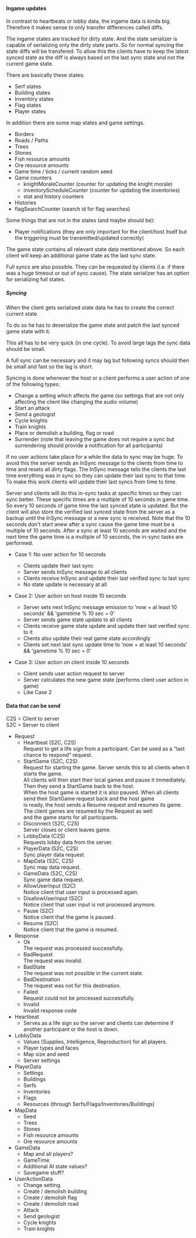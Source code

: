﻿#### Ingame updates

In contrast to heartbeats or lobby data, the ingame data is kinda big.
Therefore it makes sense to only transfer differences called diffs.

The ingame states are tracked for dirty state. And the state serializer
is capable of serializing only the dirty state parts. So for normal
syncing the state diffs will be transfered. To allow this the clients
have to keep the latest synced state as the diff is always based on the
last sync state and not the current game state.

There are basically these states:

- Serf states
- Building states
- Inventory states
- Flag states
- Player states

In addition there are some map states and game settings.

- Borders
- Roads / Paths
- Trees
- Stones
- Fish resource amounts
- Ore resource amounts
- Game time / ticks / current random seed
- Game counters
    - knightMoraleCounter (counter for updating the knight morale)
    - inventoryScheduleCounter (counter for updating the inventories)
    - stat and history counters
- Histories
- flagSearchCounter (search id for flag searches)

Some things that are not in the states (and maybe should be):

- Player notifications (they are only important for the client/host itself but the triggering must be transmitted/updated correctly)


The game state contains all relevant state data mentioned above.
So each client will keep an additional game state as the last sync
state.

Full syncs are also possible. They can be requested by clients (i.e. if there was a huge timeout or out of sync cause).
The state serializer has an option for serializing full states.


##### Syncing

When the client gets serialized state data he has to create the correct current state.

To do so he has to deserialize the game state and patch the last synced game state with it.

This all has to be very quick (in one cycle). To avoid large lags the sync data should be small.

A full sync can be necessary and it may lag but following syncs should then be small and fast so the lag is short.

Syncing is done whenever the host or a client performs a user action of one of the following types:

- Change a setting which affects the game (so settings that are not only affecting the client like changing the audio volume)
- Start an attack
- Send a geologist
- Cycle knights
- Train knights
- Place or demolish a building, flag or road
- Surrender (note that leaving the game does not require a sync but surrendering should provide a notification for all participants)

If no user actions take place for a while the data to sync may be huge. To avoid this the server sends an InSync message to the clients
from time to time and resets all dirty flags. The InSync message tells the clients the last time everything was in sync so they can
update their last sync to that time. To make this work clients will update their last syncs from time to time.

Server and clients will do this in-sync tasks at specific times so they can sync better. These specific times are a multiple of
10 seconds in game time. So every 10 seconds of game time the last synced state is updated. But the client will also store the
verified last synced state from the server as a backup until the InSync message or a new sync is received. Note that the 10 seconds
don't start anew after a sync cause the game time must be a multiple of 10 seconds. After a sync at least 10 seconds are waited
and the next time the game time is a multiple of 10 seconds, the in-sync tasks are performed.


- Case 1: No user action for 10 seconds
  - Clients update their last sync
  - Server sends InSync message to all clients
  - Clients receive InSync and update their last verified sync to last sync
  - No state update is necessary at all

- Case 2: User action on host inside 10 seconds
  - Server sets next InSync message emission to 'now + at least 10 seconds' && 'gametime % 10 sec = 0'
  - Server sends game state update to all clients
  - Clients receive game state update and update their last verified sync to it
  - Clients also update their real game state accordingly
  - Clients set next last sync update time to 'now + at least 10 seconds' && 'gametime % 10 sec = 0'

- Case 3: User action on client inside 10 seconds
  - Client sends user action request to server
  - Server calculates the new game state (performs client user action in game)
  - Like Case 2


#### Data that can be send

C2S = Client to server \
S2C = Server to client

- Request
	- Heartbeat (S2C, C2S) \
        Request to get a life sign from a participant. Can be used as a "last chance to respond" request.
    - StartGame (S2C, C2S) \
        Request for starting the game. Server sends this to all clients when it starts the game. \
        All clients will then start their local games and pause it immediately. Then they send a StartGame back to the host. \
        When the host game is started it is also paused. When all clients send their StartGame request back and the host game \
        is ready, the host sends a Resume request and resumes its game. The client games are resumed by the Request as well \
        and the game starts for all participants.
    - Disconnect (S2C, C2S) \
        Server closes or client leaves game.
    - LobbyData (C2S) \
        Requests lobby data from the server.
    - PlayerData (S2C, C2S) \
        Sync player data request.        
    - MapData (S2C, C2S) \
        Sync map data request.
    - GameData (S2C, C2S) \
        Sync game data request.
    - AllowUserInput (S2C) \
        Notice client that user input is processed again.
    - DisallowUserInput (S2C) \
        Notice client that user input is not processed anymore.
    - Pause (S2C) \
        Notice client that the game is paused.
    - Resume (S2C) \
        Notice client that the game is resumed.
- Response
    - Ok \
        The request was processed successfully.
    - BadRequest \
        The request was invalid.
    - BadState \
        The request was not possible in the current state.
    - BadDestination \
        The request was not for this destination.
    - Failed \
        Request could not be processed successfully.
    - Invalid \
        Invalid response code
- Heartbeat
	- Serves as a life sign so the server and clients can determine if another participant or the host is down.
- LobbyData
    - Values (Supplies, Intelligence, Reproduction) for all players.
    - Player types and faces
    - Map size and seed
    - Server settings
- PlayerData
    - Settings
    - Buildings
    - Serfs
    - Inventories
    - Flags
    - Resources (through Serfs/Flags/Inventories/Buildings)
- MapData
    - Seed
    - Trees
    - Stones
    - Fish resource amounts
    - Ore resource amounts
- GameData
    - Map and all players?
    - GameTime
    - Additional AI state values?
    - Savegame stuff?
 - UserActionData
    - Change setting
    - Create / demolish building
    - Create / demolish flag
    - Create / demolish road
    - Attack
    - Send geologist
    - Cycle knights
    - Train knights